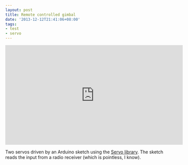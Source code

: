 ```yaml
---
layout: post
title: Remote controlled gimbal
date: '2013-12-12T21:41:06+08:00'
tags:
- test
- servo
---
```

<iframe width="560" height="315" src="https://www.youtube.com/embed/w4zR7N-GvVE" title="YouTube video player" frameborder="0" allow="accelerometer; autoplay; clipboard-write; encrypted-media; gyroscope; picture-in-picture" allowfullscreen></iframe>

Two servos driven by an Arduino sketch using the [Servo library](https://github.com/marcv81/quadcopter/tree/20cf3c92964080e0a8e5f8eecdaf67d4c9e0fc57/libraries/Servo). The sketch reads the input from a radio receiver (which is pointless, I know).
